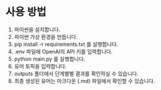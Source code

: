 # 사용 방법

1. 파이썬을 설치합니다.
2. 파이썬 가상 환경을 만듭니다.
3. pip install -r requirements.txt 를 실행합니다.
4. .env 파일에 OpenAI의 API 키를 입력합니다.
5. python main.py 를 실행합니다.
6. 유머 토픽을 입력합니다.
7. outputs 폴더에서 단계별별 결과를 확인하실 수 있습니다.
8. 최종 생성된 유머는 마크다운 (.md) 파일에서 확인할 수 있습니다.
